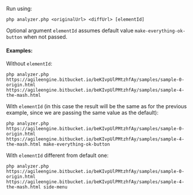 Run using:
```
php analyzer.php <originalUrl> <diffUrl> [elementId]
```
Optional argument `elementId` assumes default value `make-everything-ok-button` when not passed.

#### Examples:

Without `elementId`:
```
php analyzer.php https://agileengine.bitbucket.io/beKIvpUlPMtzhfAy/samples/sample-0-origin.html https://agileengine.bitbucket.io/beKIvpUlPMtzhfAy/samples/sample-4-the-mash.html
```

With `elementId` (in this case the result will be the same as for the previous example, since we are passing the same value as the default):
```
php analyzer.php https://agileengine.bitbucket.io/beKIvpUlPMtzhfAy/samples/sample-0-origin.html https://agileengine.bitbucket.io/beKIvpUlPMtzhfAy/samples/sample-4-the-mash.html make-everything-ok-button
```

With `elementId` different from default one:
```
php analyzer.php https://agileengine.bitbucket.io/beKIvpUlPMtzhfAy/samples/sample-0-origin.html https://agileengine.bitbucket.io/beKIvpUlPMtzhfAy/samples/sample-4-the-mash.html side-menu
```
